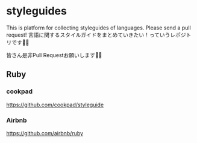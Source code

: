 # styleguides
This is platform for collecting styleguides of languages.
Please send a pull request!
言語に関するスタイルガイドをまとめていきたい！っていうレポジトリです🙇‍♂️

皆さん是非Pull Requestお願いします🙇‍♂️

## Ruby
### cookpad
https://github.com/cookpad/styleguide

### Airbnb
https://github.com/airbnb/ruby
